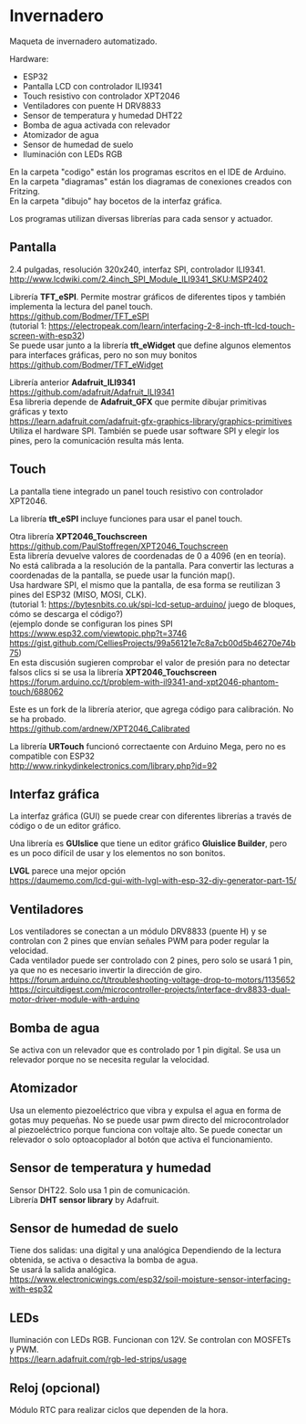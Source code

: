 # Invernadero
Maqueta de invernadero automatizado.  

Hardware:  
- ESP32
- Pantalla LCD con controlador ILI9341
- Touch resistivo con controlador XPT2046
- Ventiladores con puente H DRV8833
- Sensor de temperatura y humedad DHT22
- Bomba de agua activada con relevador
- Atomizador de agua
- Sensor de humedad de suelo
- Iluminación con LEDs RGB

En la carpeta "codigo" están los programas escritos en el IDE de Arduino.  
En la carpeta "diagramas" están los diagramas de conexiones creados con Fritzing.  
En la carpeta "dibujo" hay bocetos de la interfaz gráfica.  

Los programas utilizan diversas librerías para cada sensor y actuador.  

## Pantalla
2.4 pulgadas, resolución 320x240, interfaz SPI, controlador ILI9341.  
http://www.lcdwiki.com/2.4inch_SPI_Module_ILI9341_SKU:MSP2402  

Librería **TFT_eSPI**.
Permite mostrar gráficos de diferentes tipos y también implementa la lectura del panel touch.  
https://github.com/Bodmer/TFT_eSPI  
(tutorial 1: https://electropeak.com/learn/interfacing-2-8-inch-tft-lcd-touch-screen-with-esp32)  
Se puede usar junto a la librería **tft_eWidget** que define algunos 
elementos para interfaces gráficas, pero no son muy bonitos  
https://github.com/Bodmer/TFT_eWidget  

Librería anterior **Adafruit_ILI9341**  
https://github.com/adafruit/Adafruit_ILI9341  
Esa libreria depende de **Adafruit_GFX** que permite dibujar primitivas gráficas y texto  
https://learn.adafruit.com/adafruit-gfx-graphics-library/graphics-primitives  
Utiliza el hardware SPI. También se puede usar software SPI y elegir los pines, pero la comunicación resulta más lenta.  

## Touch
La pantalla tiene integrado un panel touch resistivo con controlador XPT2046.  

La librería **tft_eSPI** incluye funciones para usar el panel touch.  

Otra librería **XPT2046_Touchscreen**  
https://github.com/PaulStoffregen/XPT2046_Touchscreen  
Esta librería devuelve valores de coordenadas de 0 a 4096 (en en teoría).
No está calibrada a la resolución de la pantalla.
Para convertir las lecturas a coordenadas de la pantalla, se puede usar la función map().  
Usa hardware SPI, el mismo que la pantalla, de esa forma se reutilizan 3 pines del ESP32 (MISO, MOSI, CLK).  
(tutorial 1: https://bytesnbits.co.uk/spi-lcd-setup-arduino/ juego de bloques, cómo se descarga el código?)  
(ejemplo donde se configuran los pines SPI https://www.esp32.com/viewtopic.php?t=3746 
https://gist.github.com/CelliesProjects/99a56121e7c8a7cb00d5b46270e74b75)  
En esta discusión sugieren comprobar el valor de presión para no 
detectar falsos clics si se usa la librería **XPT2046_Touchscreen**  
https://forum.arduino.cc/t/problem-with-il9341-and-xpt2046-phantom-touch/688062  

Este es un fork de la librería aterior, que agrega código para calibración. No se ha probado.  
https://github.com/ardnew/XPT2046_Calibrated  

La librería **URTouch** funcionó correctaente con Arduino Mega, pero no es compatible con ESP32  
http://www.rinkydinkelectronics.com/library.php?id=92  

## Interfaz gráfica
La interfaz gráfica (GUI) se puede crear con diferentes librerías a través de código o de un editor gráfico.  

Una librería es **GUIslice** que tiene un editor gráfico **Gluislice Builder**, 
pero es un poco difícil de usar y los elementos no son bonitos.  

**LVGL** parece una mejor opción  
https://daumemo.com/lcd-gui-with-lvgl-with-esp-32-diy-generator-part-15/  

## Ventiladores
Los ventiladores se conectan a un módulo DRV8833 (puente H) y se controlan 
con 2 pines que envían señales PWM para poder regular la velocidad.  
Cada ventilador puede ser controlado con 2 pines, pero solo se usará 1 pin, ya que no es necesario invertir la dirección de giro.  
https://forum.arduino.cc/t/troubleshooting-voltage-drop-to-motors/1135652  
https://circuitdigest.com/microcontroller-projects/interface-drv8833-dual-motor-driver-module-with-arduino  

## Bomba de agua
Se activa con un relevador que es controlado por 1 pin digital.
Se usa un relevador porque no se necesita regular la velocidad.  

## Atomizador
Usa un elemento piezoeléctrico que vibra y expulsa el agua en forma de gotas muy pequeñas. 
No se puede usar pwm directo del microcontrolador al piezoeléctrico porque funciona con voltaje alto.
Se puede conectar un relevador o solo optoacoplador al botón que activa el funcionamiento.  

## Sensor de temperatura y humedad
Sensor DHT22. Solo usa 1 pin de comunicación.  
Librería **DHT sensor library** by Adafruit.  

## Sensor de humedad de suelo
Tiene dos salidas: una digital y una analógica
Dependiendo de la lectura obtenida, se activa o desactiva la bomba de agua.  
Se usará la salida analógica.  
https://www.electronicwings.com/esp32/soil-moisture-sensor-interfacing-with-esp32  

## LEDs
Iluminación con LEDs RGB. Funcionan con 12V. Se controlan con MOSFETs y PWM.  
https://learn.adafruit.com/rgb-led-strips/usage  


## Reloj (opcional)
Módulo RTC para realizar ciclos que dependen de la hora.  
